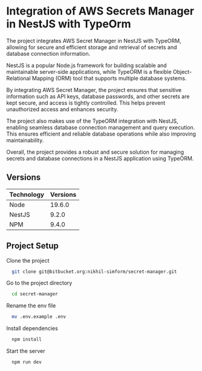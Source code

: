 # Integration of AWS Secrets Manager in NestJS with TypeOrm

The project integrates AWS Secret Manager in NestJS with TypeORM, allowing for secure and efficient storage and retrieval of secrets and database connection information.

NestJS is a popular Node.js framework for building scalable and maintainable server-side applications, while TypeORM is a flexible Object-Relational Mapping (ORM) tool that supports multiple database systems.

By integrating AWS Secret Manager, the project ensures that sensitive information such as API keys, database passwords, and other secrets are kept secure, and access is tightly controlled. This helps prevent unauthorized access and enhances security.

The project also makes use of the TypeORM integration with NestJS, enabling seamless database connection management and query execution. This ensures efficient and reliable database operations while also improving maintainability.

Overall, the project provides a robust and secure solution for managing secrets and database connections in a NestJS application using TypeORM.

## Versions

| Technology | Versions |
| ---------- | -------- |
| Node       | 19.6.0   |
| NestJS     | 9.2.0    |
| NPM        | 9.4.0    |

## Project Setup

Clone the project

```bash
  git clone git@bitbucket.org:nikhil-simform/secret-manager.git
```

Go to the project directory

```bash
  cd secret-manager
```

Rename the env file

```bash
  mv .env.example .env
```

Install dependencies

```bash
  npm install
```

Start the server

```bash
  npm run dev
```
